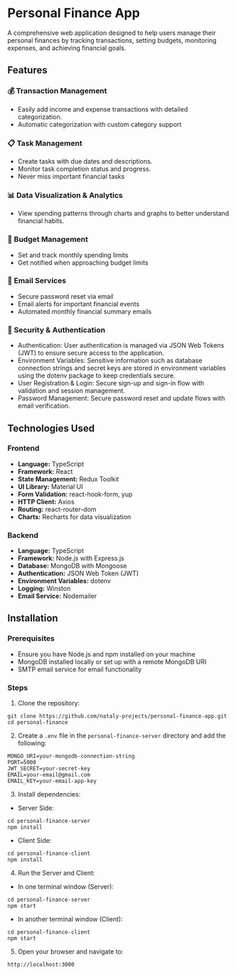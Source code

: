 # Personal Finance App
A comprehensive web application designed to help users manage their personal finances by tracking transactions, setting budgets, monitoring expenses, and achieving financial goals.

## **Features**

### **💰 Transaction Management**
- Easily add income and expense transactions with detailed categorization. 
- Automatic categorization with custom category support

### **📋 Task Management**
- Create tasks with due dates and descriptions.
- Monitor task completion status and progress.
- Never miss important financial tasks


### **📊 Data Visualization & Analytics**
- View spending patterns through charts and graphs to better understand financial habits.

### **🎯 Budget Management**
- Set and track monthly spending limits
- Get notified when approaching budget limits

### **📧 Email Services**
- Secure password reset via email
- Email alerts for important financial events
- Automated monthly financial summary emails

### **🔐 Security & Authentication**
- Authentication: User authentication is managed via JSON Web Tokens (JWT) to ensure secure access to the application.
- Environment Variables: Sensitive information such as database connection strings and secret keys are stored in environment variables using the dotenv package to keep credentials secure.
- User Registration & Login: Secure sign-up and sign-in flow with validation and session management.
- Password Management: Secure password reset and update flows with email verification.


## **Technologies Used**

### **Frontend**
- **Language:** TypeScript
- **Framework:** React
- **State Management:** Redux Toolkit
- **UI Library:** Material UI
- **Form Validation:** react-hook-form, yup
- **HTTP Client:** Axios
- **Routing:** react-router-dom
- **Charts:** Recharts for data visualization

### **Backend**
- **Language:** TypeScript
- **Framework:** Node.js with Express.js
- **Database:** MongoDB with Mongoose
- **Authentication:** JSON Web Token (JWT)
- **Environment Variables:** dotenv
- **Logging:** Winston
- **Email Service:** Nodemailer

## Installation
### Prerequisites
 - Ensure you have Node.js and npm installed on your machine
 - MongoDB installed locally or set up with a remote MongoDB URI
  - SMTP email service for email functionality

### Steps
1. Clone the repository:
  ```
  git clone https://github.com/nataly-projects/personal-finance-app.git
  cd personal-finance
  ```

2. Create a `.env` file in the `personal-finance-server` directory and add the following:
  ```
  MONGO_URI=your-mongodb-connection-string
  PORT=5000
  JWT_SECRET=your-secret-key
  EMAIL=your-email@gmail.com
  EMAIL_KEY=your-email-app-key
  ```

3. Install dependencies:

- Server Side:
```
cd personal-finance-server
npm install
```
- Client Side:
```
cd personal-finance-client
npm install
```

4. Run the Server and Client:

- In one terminal window (Server):
```
cd personal-finance-server
npm start  
```
- In another terminal window (Client):
```
cd personal-finance-client
npm start
```
5. Open your browser and navigate to:
```
http://localhost:3000
```
